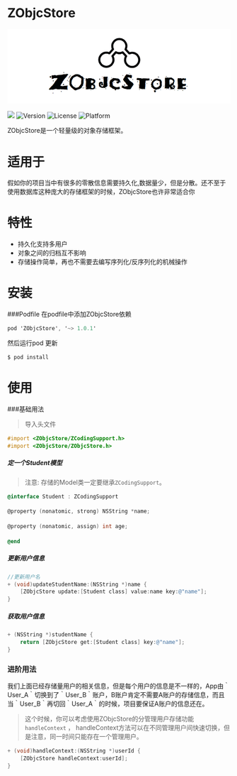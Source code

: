 # ZObjcStore

![](logo.png)

![](http://img.shields.io/badge/Swift-3-blue.svg)  ![Version](https://img.shields.io/cocoapods/v/ZObjcStore.svg?style=flat)	![License](https://img.shields.io/cocoapods/l/CmdBluetooth.svg?style=flat)	![Platform](https://img.shields.io/cocoapods/p/CmdBluetooth.svg?style=flat)

ZObjcStore是一个轻量级的对象存储框架。

# 适用于

假如你的项目当中有很多的零散信息需要持久化,数据量少，但是分散。还不至于使用数据库这种庞大的存储框架的时候，ZObjcStore也许非常适合你

# 特性

- 持久化支持多用户
- 对象之间的归档互不影响
- 存储操作简单，再也不需要去编写序列化/反序列化的机械操作

# 安装

###Podfile
在podfile中添加ZObjcStore依赖
```objectivec
pod 'ZObjcStore', '~> 1.0.1'
```
然后运行pod 更新
```objectivec
$ pod install
```

# 使用

###基础用法

 >导入头文件
 ```objectivec
#import <ZObjcStore/ZCodingSupport.h>   
#import <ZObjcStore/ZObjcStore.h>   
```
 
##### 定一个Student模型

 > 注意: 存储的Model类一定要继承`ZCodingSupport`。   

```objectivec
@interface Student : ZCodingSupport

@property (nonatomic, strong) NSString *name;

@property (nonatomic, assign) int age;

@end
```

##### 更新用户信息

```objectivec 
//更新用户名
+ (void)updateStudentName:(NSString *)name {
    [ZObjcStore update:[Student class] value:name key:@"name"];
}
```

##### 获取用户信息

```objectivec 
+ (NSString *)studentName {
    return [ZObjcStore get:[Student class] key:@"name"];
}
```

### 进阶用法

我们上面已经存储量用户的相关信息，但是每个用户的信息是不一样的，App由｀User_A｀切换到了｀User_B｀账户，B账户肯定不需要A账户的存储信息，而且当｀User_B｀再切回｀User_A｀的时候，项目要保证A账户的信息还在。
> 这个时候，你可以考虑使用ZObjcStore的分管理用户存储功能 `handleContext` ， handleContext方法可以在不同管理用户间快速切换，但是注意，同一时间只能存在一个管理用户。

```objectivec 
+ (void)handleContext:(NSString *)userId {
    [ZObjcStore handleContext:userId];
}
```
